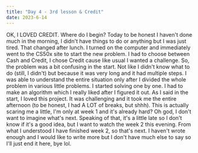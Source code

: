 ```yaml
---
title: "Day 4 - 3rd lesson & Credit"
date: 2023-6-14
---
```


OK, I LOVED CREDIT. Where do I begin? Today to be honest I haven't done much in the morning, I didn't have things to do or anything but I was just tired. That changed after lunch.
I turned on the computer and immediately went to the CS50x site to start the new problem. I had to choose between Cash and Credit, I chose Credit cause like usual I wanted a challenge.
So, the problem was a bit confusing in the start. Not like I didn't know what to do (still, I didn't) but because it was very long and it had multiple steps.
I was able to understand the entire situation only after I divided the whole problem in various little problems. I started solving one by one. I had to make an algorithm which I really liked after I figured it out.
As I said in the start, I loved this project. It was challenging and it took me the entire afternoon (to be honest, I had A LOT of breaks, but shhh). This is actually scaring me a little, I'm only at week 1 and it's already hard?
Oh god, I don't want to imagine what's next. Speaking of that, it's a little late so I don't know if it's a good idea, but I want to watch the week 2 this evening. From what I understood I have finished week 2, so that's next.
I haven't wrote enough and I would like to write more but I don't have much else to say so I'll just end it here, bye lol.
